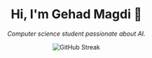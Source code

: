 <h1 align="center">Hi, I'm Gehad Magdi 👋</h1>

<p align="center"><em>Computer science student passionate about AI.</em></p>

<p align="center">
  <img src="https://streak-stats.demolab.com?user=Gehad-Magdi9&theme=tokyonight" alt="GitHub Streak" />
</p>
